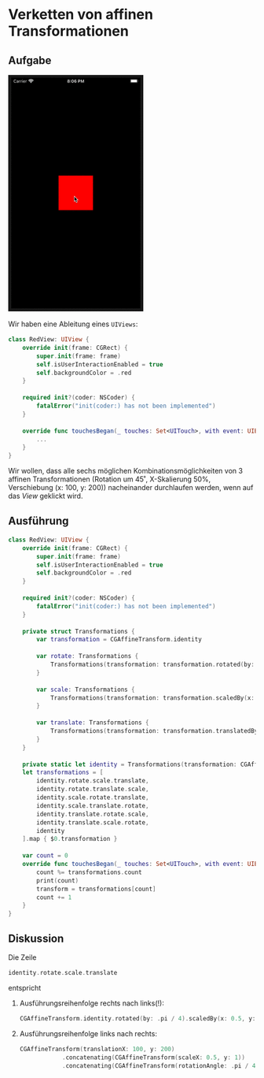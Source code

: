 # Verketten von affinen Transformationen

## Aufgabe

<a><img src="media/chain-transformations.gif"></a>

Wir haben eine Ableitung eines `UIViews`:

```swift
class RedView: UIView {
    override init(frame: CGRect) {
        super.init(frame: frame)
        self.isUserInteractionEnabled = true
        self.backgroundColor = .red
    }
    
    required init?(coder: NSCoder) {
        fatalError("init(coder:) has not been implemented")
    }
    
    override func touchesBegan(_ touches: Set<UITouch>, with event: UIEvent?) {
        ...
    }
}
```

Wir wollen, dass alle sechs möglichen Kombinationsmöglichkeiten von 3 affinen Transformationen (Rotation um 45˚, X-Skalierung 50%, Verschiebung (x: 100, y: 200)) nacheinander durchlaufen werden, wenn auf das *View* geklickt wird.

## Ausführung

```swift
class RedView: UIView {
    override init(frame: CGRect) {
        super.init(frame: frame)
        self.isUserInteractionEnabled = true
        self.backgroundColor = .red
    }
    
    required init?(coder: NSCoder) {
        fatalError("init(coder:) has not been implemented")
    }
    
    private struct Transformations {
        var transformation = CGAffineTransform.identity
        
        var rotate: Transformations {
            Transformations(transformation: transformation.rotated(by: .pi / 4))
        }
        
        var scale: Transformations {
            Transformations(transformation: transformation.scaledBy(x: 0.5, y: 1))
        }
        
        var translate: Transformations {
            Transformations(transformation: transformation.translatedBy(x: 100, y: 200))
        }
    }
    
    private static let identity = Transformations(transformation: CGAffineTransform.identity)
    let transformations = [
        identity.rotate.scale.translate,
        identity.rotate.translate.scale,
        identity.scale.rotate.translate,
        identity.scale.translate.rotate,
        identity.translate.rotate.scale,
        identity.translate.scale.rotate,
        identity
    ].map { $0.transformation }
    
    var count = 0
    override func touchesBegan(_ touches: Set<UITouch>, with event: UIEvent?) {
        count %= transformations.count
        print(count)
        transform = transformations[count]
        count += 1
    }
}
```

## Diskussion

Die Zeile

```swift
identity.rotate.scale.translate
```

entspricht

1. Ausführungsreihenfolge rechts nach links(!):
      ```swift
      CGAffineTransform.identity.rotated(by: .pi / 4).scaledBy(x: 0.5, y: 1).translatedBy(x: 100, y: 200)
      ```

2. Ausführungsreihenfolge links nach rechts:
      ```swift
      CGAffineTransform(translationX: 100, y: 200)
                  .concatenating(CGAffineTransform(scaleX: 0.5, y: 1))
                  .concatenating(CGAffineTransform(rotationAngle: .pi / 4))
      ```
